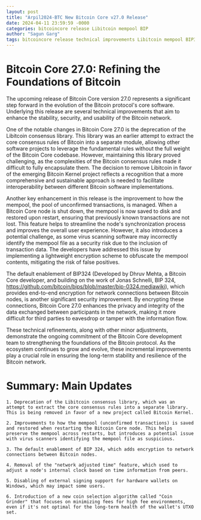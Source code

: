 ```yaml
---
layout: post
title: "Arpil2024-BTC New Bitcoin Core v27.0 Release"
date: 2024-04-11 23:59:59 -0000
categories: bitcoincore release Libitcoin mempool BIP
author: "Sagun Garg"
tags: bitcoincore release technical improvements Libitcoin mempool BIP324
---
```


# Bitcoin Core 27.0: Refining the Foundations of Bitcoin

The upcoming release of Bitcoin Core version 27.0 represents a significant step forward in the evolution of the Bitcoin protocol's core software. Underlying this release are several technical improvements that aim to enhance the stability, security, and usability of the Bitcoin network.

One of the notable changes in Bitcoin Core 27.0 is the deprecation of the Libitcoin consensus library. This library was an earlier attempt to extract the core consensus rules of Bitcoin into a separate module, allowing other software projects to leverage the fundamental rules without the full weight of the Bitcoin Core codebase. However, maintaining this library proved challenging, as the complexities of the Bitcoin consensus rules made it difficult to fully encapsulate them. The decision to remove Libitcoin in favor of the emerging Bitcoin Kernel project reflects a recognition that a more comprehensive and sustainable approach is needed to facilitate interoperability between different Bitcoin software implementations.

Another key enhancement in this release is the improvement to how the mempool, the pool of unconfirmed transactions, is managed. When a Bitcoin Core node is shut down, the mempool is now saved to disk and restored upon restart, ensuring that previously known transactions are not lost. This feature helps to streamline the node's synchronization process and improves the overall user experience. However, it also introduces a potential challenge, as some virus scanning software may incorrectly identify the mempool file as a security risk due to the inclusion of transaction data. The developers have addressed this issue by implementing a lightweight encryption scheme to obfuscate the mempool contents, mitigating the risk of false positives.

The default enablement of BIP324 (Developed by Dhruv Mehta, a Bitcoin Core developer, and building on the work of Jonas Schnelli, BIP 324, https://github.com/bitcoin/bips/blob/master/bip-0324.mediawiki), which provides end-to-end encryption for network connections between Bitcoin nodes, is another significant security improvement. By encrypting these connections, Bitcoin Core 27.0 enhances the privacy and integrity of the data exchanged between participants in the network, making it more difficult for third parties to eavesdrop or tamper with the information flow.

These technical refinements, along with other minor adjustments, demonstrate the ongoing commitment of the Bitcoin Core development team to strengthening the foundations of the Bitcoin protocol. As the ecosystem continues to grow and evolve, these incremental improvements play a crucial role in ensuring the long-term stability and resilience of the Bitcoin network.

# Summary: Main Updates

    1. Deprecation of the Libitcoin consensus library, which was an attempt to extract the core consensus rules into a separate library. This is being removed in favor of a new project called Bitcoin Kernel.

    2. Improvements to how the mempool (unconfirmed transactions) is saved and restored when restarting the Bitcoin Core node. This helps preserve the mempool across restarts, but introduces a potential issue with virus scanners identifying the mempool file as suspicious.

    3. The default enablement of BIP 324, which adds encryption to network connections between Bitcoin nodes.

    4. Removal of the "network adjusted time" feature, which used to adjust a node's internal clock based on time information from peers.

    5. Disabling of external signing support for hardware wallets on Windows, which may impact some users.

    6. Introduction of a new coin selection algorithm called "Coin Grinder" that focuses on minimizing fees for high fee environments, even if it's not optimal for the long-term health of the wallet's UTXO set.
